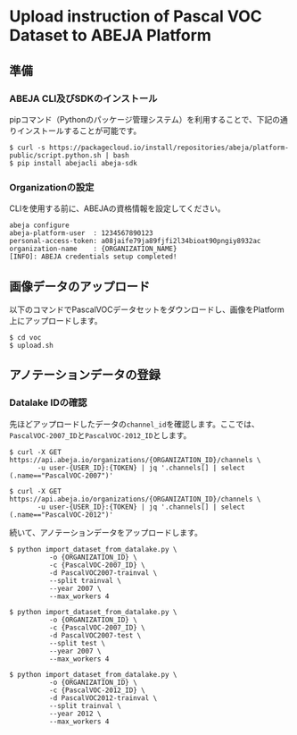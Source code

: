 # Upload instruction of Pascal VOC Dataset to ABEJA Platform 

## 準備

### ABEJA CLI及びSDKのインストール

pipコマンド（Pythonのパッケージ管理システム）を利用することで、下記の通りインストールすることが可能です。

```
$ curl -s https://packagecloud.io/install/repositories/abeja/platform-public/script.python.sh | bash
$ pip install abejacli abeja-sdk
```

### Organizationの設定

CLIを使用する前に、ABEJAの資格情報を設定してください。

```
abeja configure
abeja-platform-user  : 1234567890123
personal-access-token: a08jaife79ja89fjfi2l34bioat90pngiy8932ac
organization-name    : {ORGANIZATION_NAME}
[INFO]: ABEJA credentials setup completed!
```

## 画像データのアップロード

以下のコマンドでPascalVOCデータセットをダウンロードし、画像をPlatform上にアップロードします。

```
$ cd voc
$ upload.sh
```

## アノテーションデータの登録

### Datalake IDの確認

先ほどアップロードしたデータの`channel_id`を確認します。ここでは、`PascalVOC-2007_ID`と`PascalVOC-2012_ID`とします。

```
$ curl -X GET https://api.abeja.io/organizations/{ORGANIZATION_ID}/channels \
       -u user-{USER_ID}:{TOKEN} | jq '.channels[] | select (.name=="PascalVOC-2007")'

$ curl -X GET https://api.abeja.io/organizations/{ORGANIZATION_ID}/channels \
       -u user-{USER_ID}:{TOKEN} | jq '.channels[] | select (.name=="PascalVOC-2012")'
```

続いて、アノテーションデータをアップロードします。

```
$ python import_dataset_from_datalake.py \
          -o {ORGANIZATION_ID} \
          -c {PascalVOC-2007_ID} \
          -d PascalVOC2007-trainval \
          --split trainval \
          --year 2007 \
          --max_workers 4

$ python import_dataset_from_datalake.py \
          -o {ORGANIZATION_ID} \
          -c {PascalVOC-2007_ID} \
          -d PascalVOC2007-test \
          --split test \
          --year 2007 \
          --max_workers 4

$ python import_dataset_from_datalake.py \
          -o {ORGANIZATION_ID} \
          -c {PascalVOC-2012_ID} \
          -d PascalVOC2012-trainval \
          --split trainval \
          --year 2012 \
          --max_workers 4
```
